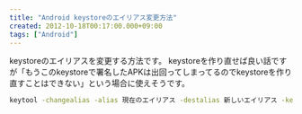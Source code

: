 ```yaml
---
title: "Android keystoreのエイリアス変更方法"
created: 2012-10-18T00:17:00.000+09:00
tags: ["Android"]
---
```

keystoreのエイリアスを変更する方法です。
keystoreを作り直せば良い話ですが「もうこのkeystoreで署名したAPKは出回ってしまってるのでkeystoreを作り直すことはできない」という場合に使えそうです。

```sh
keytool -changealias -alias 現在のエイリアス -destalias 新しいエイリアス -keystore keystoreファイル名 -storepass パスワード
```
